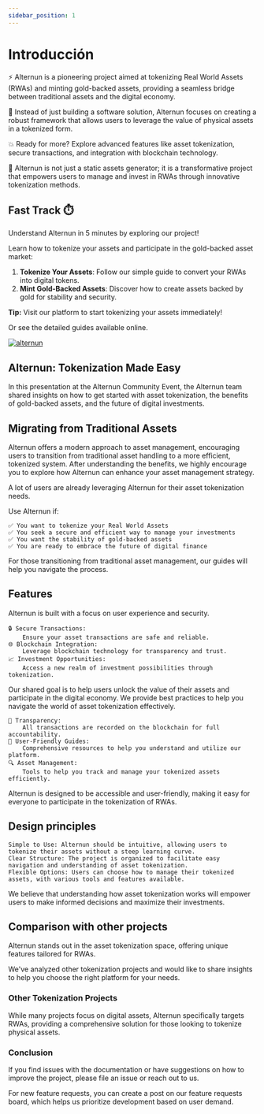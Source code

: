 ```yaml
---
sidebar_position: 1
---
```


# Introducción

⚡️ Alternun is a pioneering project aimed at tokenizing Real World Assets (RWAs) and minting gold-backed assets, providing a seamless bridge between traditional assets and the digital economy.

💸 Instead of just building a software solution, Alternun focuses on creating a robust framework that allows users to leverage the value of physical assets in a tokenized form.

💥 Ready for more? Explore advanced features like asset tokenization, secure transactions, and integration with blockchain technology.

🧐 Alternun is not just a static assets generator; it is a transformative project that empowers users to manage and invest in RWAs through innovative tokenization methods.

## Fast Track ⏱️

Understand Alternun in 5 minutes by exploring our project!

Learn how to tokenize your assets and participate in the gold-backed asset market:

1. **Tokenize Your Assets**: Follow our simple guide to convert your RWAs into digital tokens.
2. **Mint Gold-Backed Assets**: Discover how to create assets backed by gold for stability and security.

**Tip:** Visit our platform to start tokenizing your assets immediately!

Or see the detailed guides available online.

[![alternun](https://markdown-videos-api.jorgenkh.no/url?url=https%3A%2F%2Fwww.youtube.com%2Fwatch%3Fv%3DbvbtFvBZ1sk%26t%3D5s)](https://www.youtube.com/watch?v=bvbtFvBZ1sk&t=5s)

## Alternun: Tokenization Made Easy

In this presentation at the Alternun Community Event, the Alternun team shared insights on how to get started with asset tokenization, the benefits of gold-backed assets, and the future of digital investments.

## Migrating from Traditional Assets

Alternun offers a modern approach to asset management, encouraging users to transition from traditional asset handling to a more efficient, tokenized system. After understanding the benefits, we highly encourage you to explore how Alternun can enhance your asset management strategy.

A lot of users are already leveraging Alternun for their asset tokenization needs.

Use Alternun if:

    ✅ You want to tokenize your Real World Assets
    ✅ You seek a secure and efficient way to manage your investments
    ✅ You want the stability of gold-backed assets
    ✅ You are ready to embrace the future of digital finance

For those transitioning from traditional asset management, our guides will help you navigate the process.

## Features

Alternun is built with a focus on user experience and security.

    🔒 Secure Transactions:
        Ensure your asset transactions are safe and reliable.
    🌐 Blockchain Integration:
        Leverage blockchain technology for transparency and trust.
    📈 Investment Opportunities:
        Access a new realm of investment possibilities through tokenization.

Our shared goal is to help users unlock the value of their assets and participate in the digital economy. We provide best practices to help you navigate the world of asset tokenization effectively.

    🎯 Transparency:
        All transactions are recorded on the blockchain for full accountability.
    📝 User-Friendly Guides:
        Comprehensive resources to help you understand and utilize our platform.
    🔍 Asset Management: 
        Tools to help you track and manage your tokenized assets efficiently.

Alternun is designed to be accessible and user-friendly, making it easy for everyone to participate in the tokenization of RWAs.

## Design principles

    Simple to Use: Alternun should be intuitive, allowing users to tokenize their assets without a steep learning curve.
    Clear Structure: The project is organized to facilitate easy navigation and understanding of asset tokenization.
    Flexible Options: Users can choose how to manage their tokenized assets, with various tools and features available.

We believe that understanding how asset tokenization works will empower users to make informed decisions and maximize their investments.

## Comparison with other projects

Alternun stands out in the asset tokenization space, offering unique features tailored for RWAs.

We've analyzed other tokenization projects and would like to share insights to help you choose the right platform for your needs.

### Other Tokenization Projects

While many projects focus on digital assets, Alternun specifically targets RWAs, providing a comprehensive solution for those looking to tokenize physical assets.

### Conclusion

If you find issues with the documentation or have suggestions on how to improve the project, please file an issue or reach out to us.

For new feature requests, you can create a post on our feature requests board, which helps us prioritize development based on user demand.
